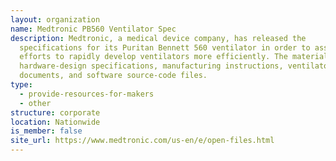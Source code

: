 ```yaml
---
layout: organization
name: Medtronic PB560 Ventilator Spec
description: Medtronic, a medical device company, has released the
  specifications for its Puritan Bennett 560 ventilator in order to assist with
  efforts to rapidly develop ventilators more efficiently. The materials include
  hardware-design specifications, manufacturing instructions, ventilator design
  documents, and software source-code files.
type:
  - provide-resources-for-makers
  - other
structure: corporate
location: Nationwide
is_member: false
site_url: https://www.medtronic.com/us-en/e/open-files.html
---
```

